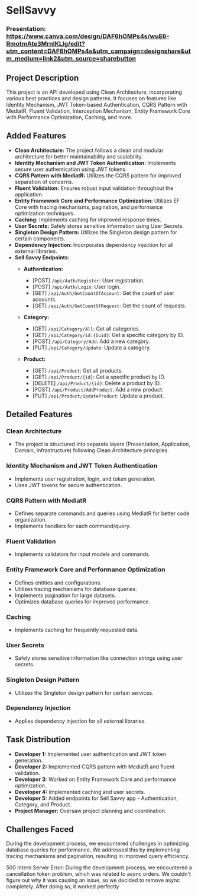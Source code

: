 # SellSavvy
### Presentation: https://www.canva.com/design/DAF6hOMPs4s/wuE6-RmotmAte3MrnIKLIg/edit?utm_content=DAF6hOMPs4s&utm_campaign=designshare&utm_medium=link2&utm_source=sharebutton
## Project Description
This project is an API developed using Clean Architecture, incorporating various best practices and design patterns. It focuses on features like Identity Mechanism, JWT Token-based Authentication, CQRS Pattern with MediatR, Fluent Validation, Interception Mechanism, Entity Framework Core with Performance Optimization, Caching, and more.

## Added Features
- **Clean Architecture:** The project follows a clean and modular architecture for better maintainability and scalability.
- **Identity Mechanism and JWT Token Authentication:** Implements secure user authentication using JWT tokens.
- **CQRS Pattern with MediatR:** Utilizes the CQRS pattern for improved separation of concerns.
- **Fluent Validation:** Ensures robust input validation throughout the application.
- **Entity Framework Core and Performance Optimization:** Utilizes EF Core with tracing mechanisms, pagination, and performance optimization techniques.
- **Caching:** Implements caching for improved response times.
- **User Secrets:** Safely stores sensitive information using User Secrets.
- **Singleton Design Pattern:** Utilizes the Singleton design pattern for certain components.
- **Dependency Injection:** Incorporates dependency injection for all external libraries.
- **Sell Savvy Endpoints:**
  - **Authentication:**
    - [POST] `/api/Auth/Register`: User registration.
    - [POST] `/api/Auth/Login`: User login.
    - [GET] `/api/Auth/GetCountOfAccount`: Get the count of user accounts.
    - [GET] `/api/Auth/GetCountOfRequest`: Get the count of requests.

  - **Category:**
    - [GET] `/api/Category/All`: Get all categories.
    - [GET] `/api/Category/id:{Guid}`: Get a specific category by ID.
    - [POST] `/api/Category/Add`: Add a new category.
    - [PUT] `/api/Category/Update`: Update a category.

  - **Product:**
    - [GET] `/api/Product`: Get all products.
    - [GET] `/api/Product/{id}`: Get a specific product by ID.
    - [DELETE] `/api/Product/{id}`: Delete a product by ID.
    - [POST] `/api/Product/AddProduct`: Add a new product.
    - [PUT] `/api/Product/UpdateProduct`: Update a product.

## Detailed Features

### Clean Architecture
- The project is structured into separate layers (Presentation, Application, Domain, Infrastructure) following Clean Architecture principles.

### Identity Mechanism and JWT Token Authentication
- Implements user registration, login, and token generation.
- Uses JWT tokens for secure authentication.

### CQRS Pattern with MediatR
- Defines separate commands and queries using MediatR for better code organization.
- Implements handlers for each command/query.

### Fluent Validation
- Implements validators for input models and commands.

### Entity Framework Core and Performance Optimization
- Defines entities and configurations.
- Utilizes tracing mechanisms for database queries.
- Implements pagination for large datasets.
- Optimizes database queries for improved performance.

### Caching
- Implements caching for frequently requested data.

### User Secrets
- Safely stores sensitive information like connection strings using user secrets.

### Singleton Design Pattern
- Utilizes the Singleton design pattern for certain services.

### Dependency Injection
- Applies dependency injection for all external libraries.

## Task Distribution
- **Developer 1:** Implemented user authentication and JWT token generation.
- **Developer 2:** Implemented CQRS pattern with MediatR and fluent validation.
- **Developer 3:** Worked on Entity Framework Core and performance optimization.
- **Developer 4:** Implemented caching and user secrets.
- **Developer 5:** Added endpoints for Sell Savvy app - Authentication, Category, and Product.
- **Project Manager:** Oversaw project planning and coordination.

## Challenges Faced
During the development process, we encountered challenges in optimizing database queries for performance. We addressed this by implementing tracing mechanisms and pagination, resulting in improved query efficiency.

500 Intern Server Error: During the development process, we encountered a cancellation token problem, which was related to async orders. We couldn't figure out why it was causing an issue, so we decided to remove async completely. After doing so, it worked perfectly
